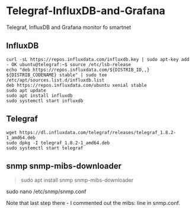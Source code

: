 # Telegraf-InfluxDB-and-Grafana
Telegraf, InfluxDB and Grafana monitor fo smartnet
## InfluxDB
	curl -sL https://repos.influxdata.com/influxdb.key | sudo apt-key add - OK ubuntu@telegraf:~$ source /etc/lsb-release
	echo "deb https://repos.influxdata.com/${DISTRIB_ID,,} ${DISTRIB_CODENAME} stable" | sudo tee /etc/apt/sources.list.d/influxdb.list  
	deb https://repos.influxdata.com/ubuntu xenial stable 
	sudo apt update 
	sudo apt install influxdb 
	sudo systemctl start influxdb

  

## Telegraf 

	wget https://dl.influxdata.com/telegraf/releases/telegraf_1.8.2-1_amd64.deb 
	sudo dpkg -I telegraf_1.8.2-1_amd64.deb 
	sudo systemctl start telegraf 
## snmp snmp-mibs-downloader
 

 

> sudo apt install snmp snmp-mibs-downloader 

sudo nano /etc/snmp/snmp.conf 

 

Note that last step there - I commented out the mibs: line in snmp.conf.
